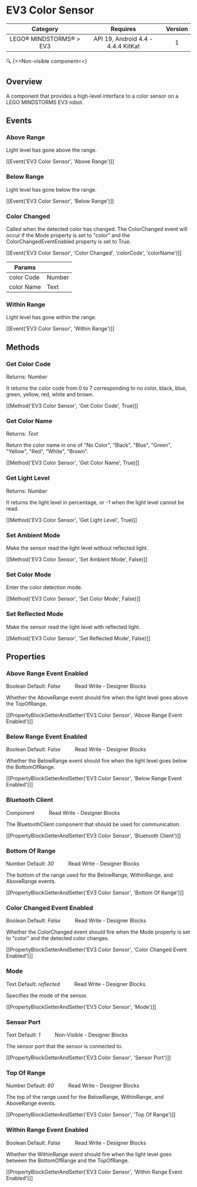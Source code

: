 # EV3 Color Sensor

| Category | Requires | Version |
|:--------:|:-------:|:--------:|
|LEGO® MINDSTORMS® > EV3|API 19, Android 4.4 - 4.4.4 KitKat|1|

:mag: {>>Non-visible component<<}

## Overview

A component that provides a high-level interface to a color sensor on a LEGO MINDSTORMS EV3 robot.

## Events

### Above Range

Light level has gone above the range.

[[Event('EV3 Color Sensor', 'Above Range')]]

### Below Range

Light level has gone below the range.

[[Event('EV3 Color Sensor', 'Below Range')]]

### Color Changed

Called when the detected color has changed. The ColorChanged event will occur if the Mode property is set to "color" and the ColorChangedEventEnabled property is set to True.

[[Event('EV3 Color Sensor', 'Color Changed', 'colorCode', 'colorName')]]

| Params | []() |
|--------|------|
|color Code|<span class="chip chip-number">Number</span>|
|color Name|<span class="chip chip-text">Text</span>|


### Within Range

Light level has gone within the range.

[[Event('EV3 Color Sensor', 'Within Range')]]

## Methods

### Get Color Code

<span class="chip chip-number">Returns: <i>Number</i></span> 

It returns the color code from 0 to 7 corresponding to no color, black, blue, green, yellow, red, white and brown.

[[Method('EV3 Color Sensor', 'Get Color Code', True)]]

### Get Color Name

<span class="chip chip-text">Returns: <i>Text</i></span> 

Return the color name in one of "No Color", "Black", "Blue", "Green", "Yellow", "Red", "White", "Brown".

[[Method('EV3 Color Sensor', 'Get Color Name', True)]]

### Get Light Level

<span class="chip chip-number">Returns: <i>Number</i></span> 

It returns the light level in percentage, or -1 when the light level cannot be read.

[[Method('EV3 Color Sensor', 'Get Light Level', True)]]

### Set Ambient Mode

Make the sensor read the light level without reflected light.

[[Method('EV3 Color Sensor', 'Set Ambient Mode', False)]]

### Set Color Mode

Enter the color detection mode.

[[Method('EV3 Color Sensor', 'Set Color Mode', False)]]

### Set Reflected Mode

Make the sensor read the light level with reflected light.

[[Method('EV3 Color Sensor', 'Set Reflected Mode', False)]]

## Properties

### Above Range Event Enabled

<span class="chip chip-boolean">Boolean</span> <span class="chip chip-boolean">Default: <i>False</i></span>&nbsp;&nbsp;&nbsp;&nbsp;&nbsp;&nbsp;&nbsp;&nbsp;&nbsp;&nbsp;<span class="chip chip-rw">Read</span> <span class="chip chip-rw">Write</span> - <span class="chip chip-bd">Designer</span> <span class="chip chip-bd">Blocks</span> 

Whether the AboveRange event should fire when the light level goes above the TopOfRange.

[[PropertyBlockGetterAndSetter('EV3 Color Sensor', 'Above Range Event Enabled')]]

### Below Range Event Enabled

<span class="chip chip-boolean">Boolean</span> <span class="chip chip-boolean">Default: <i>False</i></span>&nbsp;&nbsp;&nbsp;&nbsp;&nbsp;&nbsp;&nbsp;&nbsp;&nbsp;&nbsp;<span class="chip chip-rw">Read</span> <span class="chip chip-rw">Write</span> - <span class="chip chip-bd">Designer</span> <span class="chip chip-bd">Blocks</span> 

Whether the BelowRange event should fire when the light level goes below the BottomOfRange.

[[PropertyBlockGetterAndSetter('EV3 Color Sensor', 'Below Range Event Enabled')]]

### Bluetooth Client

<span class="chip chip-component">Component</span>&nbsp;&nbsp;&nbsp;&nbsp;&nbsp;&nbsp;&nbsp;&nbsp;&nbsp;&nbsp;<span class="chip chip-rw">Read</span> <span class="chip chip-rw">Write</span> - <span class="chip chip-bd">Designer</span> <span class="chip chip-bd">Blocks</span> 

The BluetoothClient component that should be used for communication.

[[PropertyBlockGetterAndSetter('EV3 Color Sensor', 'Bluetooth Client')]]

### Bottom Of Range

<span class="chip chip-number">Number</span> <span class="chip chip-number">Default: <i>30</i></span>&nbsp;&nbsp;&nbsp;&nbsp;&nbsp;&nbsp;&nbsp;&nbsp;&nbsp;&nbsp;<span class="chip chip-rw">Read</span> <span class="chip chip-rw">Write</span> - <span class="chip chip-bd">Designer</span> <span class="chip chip-bd">Blocks</span> 

The bottom of the range used for the BelowRange, WithinRange, and AboveRange events.

[[PropertyBlockGetterAndSetter('EV3 Color Sensor', 'Bottom Of Range')]]

### Color Changed Event Enabled

<span class="chip chip-boolean">Boolean</span> <span class="chip chip-boolean">Default: <i>False</i></span>&nbsp;&nbsp;&nbsp;&nbsp;&nbsp;&nbsp;&nbsp;&nbsp;&nbsp;&nbsp;<span class="chip chip-rw">Read</span> <span class="chip chip-rw">Write</span> - <span class="chip chip-bd">Designer</span> <span class="chip chip-bd">Blocks</span> 

Whether the ColorChanged event should fire when the Mode property is set to "color" and the detected color changes.

[[PropertyBlockGetterAndSetter('EV3 Color Sensor', 'Color Changed Event Enabled')]]

### Mode

<span class="chip chip-text">Text</span> <span class="chip chip-text">Default: <i>reflected</i></span>&nbsp;&nbsp;&nbsp;&nbsp;&nbsp;&nbsp;&nbsp;&nbsp;&nbsp;&nbsp;<span class="chip chip-rw">Read</span> <span class="chip chip-rw">Write</span> - <span class="chip chip-bd">Designer</span> <span class="chip chip-bd">Blocks</span> 

Specifies the mode of the sensor.

[[PropertyBlockGetterAndSetter('EV3 Color Sensor', 'Mode')]]

### Sensor Port

<span class="chip chip-text">Text</span> <span class="chip chip-text">Default: <i>1</i></span>&nbsp;&nbsp;&nbsp;&nbsp;&nbsp;&nbsp;&nbsp;&nbsp;&nbsp;&nbsp;<span class="chip chip-rw">Non-Visible</span> - <span class="chip chip-bd">Designer</span> <span class="chip chip-bd">Blocks</span> 

The sensor port that the sensor is connected to.

[[PropertyBlockGetterAndSetter('EV3 Color Sensor', 'Sensor Port')]]

### Top Of Range

<span class="chip chip-number">Number</span> <span class="chip chip-number">Default: <i>60</i></span>&nbsp;&nbsp;&nbsp;&nbsp;&nbsp;&nbsp;&nbsp;&nbsp;&nbsp;&nbsp;<span class="chip chip-rw">Read</span> <span class="chip chip-rw">Write</span> - <span class="chip chip-bd">Designer</span> <span class="chip chip-bd">Blocks</span> 

The top of the range used for the BelowRange, WithinRange, and AboveRange events.

[[PropertyBlockGetterAndSetter('EV3 Color Sensor', 'Top Of Range')]]

### Within Range Event Enabled

<span class="chip chip-boolean">Boolean</span> <span class="chip chip-boolean">Default: <i>False</i></span>&nbsp;&nbsp;&nbsp;&nbsp;&nbsp;&nbsp;&nbsp;&nbsp;&nbsp;&nbsp;<span class="chip chip-rw">Read</span> <span class="chip chip-rw">Write</span> - <span class="chip chip-bd">Designer</span> <span class="chip chip-bd">Blocks</span> 

Whether the WithinRange event should fire when the light level goes between the BottomOfRange and the TopOfRange.

[[PropertyBlockGetterAndSetter('EV3 Color Sensor', 'Within Range Event Enabled')]]